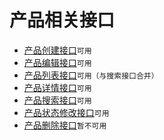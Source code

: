 # 产品相关接口

- [产品创建接口](api_aj_product_create)`可用`
- [产品编辑接口](api_aj_product_edit)`可用`
- [产品列表接口](api_aj_product_list)`可用（与搜索接口合并）`
- [产品详情接口](api_aj_product_info)`可用`
- [产品搜索接口](api_aj_product_search)`可用`
- [产品状态修改接口](api_aj_product_updatestatus)`可用`
- [产品删除接口](api_aj_product_delete)`暂不可用`